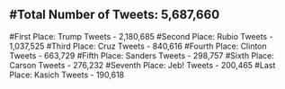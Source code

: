 #Total Number of Tweets: 5,687,660 
---
#First Place: Trump Tweets - 2,180,685
#Second Place: Rubio Tweets - 1,037,525
#Third Place: Cruz Tweets - 840,616
#Fourth Place: Clinton Tweets - 663,729
#Fifth Place: Sanders Tweets - 298,757
#Sixth Place: Carson Tweets - 276,232
#Seventh Place: Jeb! Tweets - 200,465
#Last Place: Kasich Tweets - 190,618
